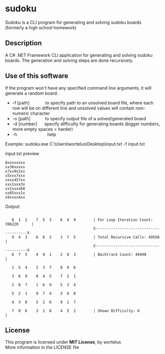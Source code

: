 # sudoku
Sudoku is a CLI program for generating and solving sudoku boards (formerly a high school homework)
## Description
A C# .NET Framework CLI application for generating and solving sudoku boards. The generation and solving steps are done recursively.
## Use of this software
If the program won't have any specified command line arguments, it will generate a random board.
- -f [path]&nbsp;&nbsp;&nbsp;&nbsp;&nbsp;&nbsp;&nbsp;&nbsp;&nbsp;&nbsp;&nbsp;&nbsp;&nbsp;to specify path to an unsolved board file, where each row will be on different line and unsolved values will contain non-numeric character
- -o [path]&nbsp;&nbsp;&nbsp;&nbsp;&nbsp;&nbsp;&nbsp;&nbsp;&nbsp;&nbsp;&nbsp;&nbsp;to specify output file of a solved/generated board
- -d [number]&nbsp;&nbsp;&nbsp;&nbsp;&nbsp;&nbsp;specify difficulty for generating boards (bigger numbers, more empty spaces = harder)
- -h &nbsp;&nbsp;&nbsp;&nbsp;&nbsp;&nbsp;&nbsp;&nbsp;&nbsp;&nbsp;&nbsp;&nbsp;&nbsp;&nbsp;&nbsp;&nbsp;&nbsp;&nbsp;&nbsp;&nbsp;&nbsp;&nbsp;&nbsp;&nbsp;help

Example:
sudoku.exe C:\Users\wortelus\Desktop\input.txt -f input.txt

input.txt preview
```
8xxxxxxxx
xx36xxxxx
x7xx9x2xx
x5xxx7xxx
xxxx457xx
xxx1xxx3x
xx1xxxx68
xx85xxx1x
x9xxxx4xx
```

Output:
```

   8  1  2    7  5  3    6  4  9        | For Loop Iteration Count: 396220      |
                                        X---------------------------------------X
   9  4  3    6  8  2    1  7  5        | Total Recursive Calls: 49558          |
                                        X---------------------------------------X
   6  7  5    4  9  1    2  8  3        | Backtrack Count: 49498                |

   1  5  4    2  3  7    8  9  6

   3  6  9    8  4  5    7  2  1

   2  8  7    1  6  9    5  3  4

   5  2  1    9  7  4    3  6  8

   4  3  8    5  2  6    9  1  7

   7  9  6    3  1  8    4  5  2        | Shown Difficulty: 0                   |

```

## License
This program is licensed under **MIT License**, by wortelus  
More information in the LICENSE file
